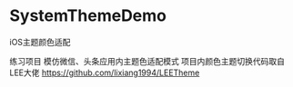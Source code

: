 # SystemThemeDemo
iOS主题颜色适配

练习项目 模仿微信、头条应用内主题色适配模式
项目内颜色主题切换代码取自LEE大佬 https://github.com/lixiang1994/LEETheme
